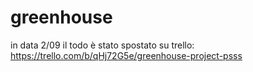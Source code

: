# greenhouse
in data 2/09 il todo è stato spostato su trello:
https://trello.com/b/qHj72G5e/greenhouse-project-psss
